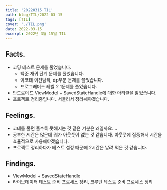 ```yaml
---
title: '20220315 TIL'
path: blog/TIL/2022-03-15
tags: [TIL]
cover: './TIL.png'
date: 2022-03-15
excerpt: 2022년 3월 15일 TIL
---
```


## Facts.

- 코딩 테스트 문제를 풀었습니다.
  - 백준 재귀 단계 문제를 풀었습니다.
  - 이코테 이진탐색, dp부분 문제를 풀었습니다.
  - 프로그래머스 레벨 2 1문제를 풀었습니다.
- 안드로이드 ViewModel + SavedStateHandle에 대한 아티클을 읽었습니다.
- 프로젝트 정리중입니다. 서둘러서 정리해야겠습니다.

## Feelings.

- 코테를 풀면 풀수록 못해지는 것 같은 기분은 왜일까요....
- 공부한 시간은 많은데 뭐가 아웃풋이 없는 것 같습니다. 아웃풋에 집중해서 시간을 효율적으로 사용해야겠습니다.
- 프로젝트 정리하다가 테스트 설정 때문에 2시간은 날려 먹은 것 같습니다.

## Findings.

- ViewModel + SavedStateHandle
- 라이브데이터 테스트 준비 프로세스 정리, 코루틴 테스트 준비 프로세스 정리
